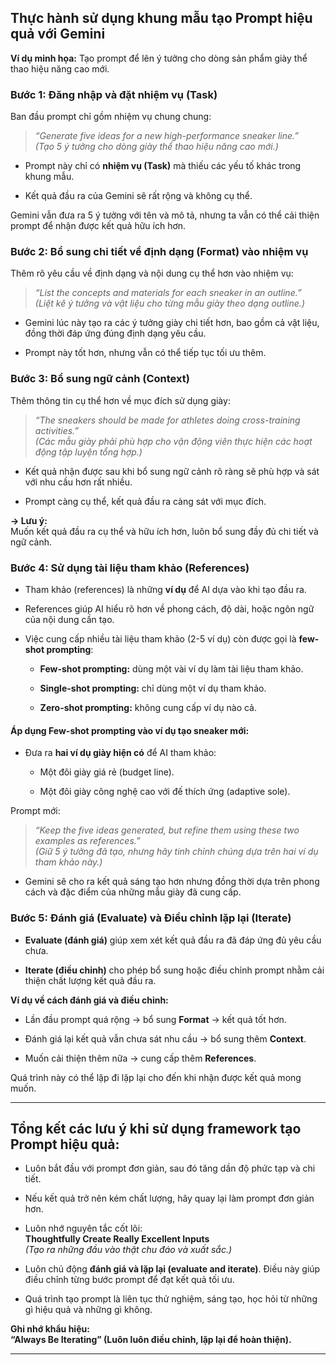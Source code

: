 ## Thực hành sử dụng khung mẫu tạo Prompt hiệu quả với Gemini

**Ví dụ minh họa:** Tạo prompt để lên ý tưởng cho dòng sản phẩm giày thể thao hiệu năng cao mới.

### Bước 1: Đăng nhập và đặt nhiệm vụ (Task)

Ban đầu prompt chỉ gồm nhiệm vụ chung chung:

> _“Generate five ideas for a new high-performance sneaker line.”_  
> _(Tạo 5 ý tưởng cho dòng giày thể thao hiệu năng cao mới.)_

- Prompt này chỉ có **nhiệm vụ (Task)** mà thiếu các yếu tố khác trong khung mẫu.
    
- Kết quả đầu ra của Gemini sẽ rất rộng và không cụ thể.
    

Gemini vẫn đưa ra 5 ý tưởng với tên và mô tả, nhưng ta vẫn có thể cải thiện prompt để nhận được kết quả hữu ích hơn.

### Bước 2: Bổ sung chi tiết về định dạng (Format) vào nhiệm vụ

Thêm rõ yêu cầu về định dạng và nội dung cụ thể hơn vào nhiệm vụ:

> _“List the concepts and materials for each sneaker in an outline.”_  
> _(Liệt kê ý tưởng và vật liệu cho từng mẫu giày theo dạng outline.)_

- Gemini lúc này tạo ra các ý tưởng giày chi tiết hơn, bao gồm cả vật liệu, đồng thời đáp ứng đúng định dạng yêu cầu.
    
- Prompt này tốt hơn, nhưng vẫn có thể tiếp tục tối ưu thêm.
    

### Bước 3: Bổ sung ngữ cảnh (Context)

Thêm thông tin cụ thể hơn về mục đích sử dụng giày:

> _“The sneakers should be made for athletes doing cross-training activities.”_  
> _(Các mẫu giày phải phù hợp cho vận động viên thực hiện các hoạt động tập luyện tổng hợp.)_

- Kết quả nhận được sau khi bổ sung ngữ cảnh rõ ràng sẽ phù hợp và sát với nhu cầu hơn rất nhiều.
    
- Prompt càng cụ thể, kết quả đầu ra càng sát với mục đích.
    

**→ Lưu ý:**  
Muốn kết quả đầu ra cụ thể và hữu ích hơn, luôn bổ sung đầy đủ chi tiết và ngữ cảnh.

### Bước 4: Sử dụng tài liệu tham khảo (References)

- Tham khảo (references) là những **ví dụ** để AI dựa vào khi tạo đầu ra.
    
- References giúp AI hiểu rõ hơn về phong cách, độ dài, hoặc ngôn ngữ của nội dung cần tạo.
    
- Việc cung cấp nhiều tài liệu tham khảo (2-5 ví dụ) còn được gọi là **few-shot prompting**:
    
    - **Few-shot prompting:** dùng một vài ví dụ làm tài liệu tham khảo.
        
    - **Single-shot prompting:** chỉ dùng một ví dụ tham khảo.
        
    - **Zero-shot prompting:** không cung cấp ví dụ nào cả.
        

#### Áp dụng Few-shot prompting vào ví dụ tạo sneaker mới:

- Đưa ra **hai ví dụ giày hiện có** để AI tham khảo:
    
    - Một đôi giày giá rẻ (budget line).
        
    - Một đôi giày công nghệ cao với đế thích ứng (adaptive sole).
        

Prompt mới:

> _“Keep the five ideas generated, but refine them using these two examples as references.”_  
> _(Giữ 5 ý tưởng đã tạo, nhưng hãy tinh chỉnh chúng dựa trên hai ví dụ tham khảo này.)_

- Gemini sẽ cho ra kết quả sáng tạo hơn nhưng đồng thời dựa trên phong cách và đặc điểm của những mẫu giày đã cung cấp.
    

### Bước 5: Đánh giá (Evaluate) và Điều chỉnh lặp lại (Iterate)

- **Evaluate (đánh giá)** giúp xem xét kết quả đầu ra đã đáp ứng đủ yêu cầu chưa.
    
- **Iterate (điều chỉnh)** cho phép bổ sung hoặc điều chỉnh prompt nhằm cải thiện chất lượng kết quả đầu ra.
    

**Ví dụ về cách đánh giá và điều chỉnh:**

- Lần đầu prompt quá rộng → bổ sung **Format** → kết quả tốt hơn.
    
- Đánh giá lại kết quả vẫn chưa sát nhu cầu → bổ sung thêm **Context**.
    
- Muốn cải thiện thêm nữa → cung cấp thêm **References**.
    

Quá trình này có thể lặp đi lặp lại cho đến khi nhận được kết quả mong muốn.

---

## Tổng kết các lưu ý khi sử dụng framework tạo Prompt hiệu quả:

- Luôn bắt đầu với prompt đơn giản, sau đó tăng dần độ phức tạp và chi tiết.
    
- Nếu kết quả trở nên kém chất lượng, hãy quay lại làm prompt đơn giản hơn.
    
- Luôn nhớ nguyên tắc cốt lõi:  
    **Thoughtfully Create Really Excellent Inputs**  
    _(Tạo ra những đầu vào thật chu đáo và xuất sắc.)_
    
- Luôn chủ động **đánh giá và lặp lại (evaluate and iterate)**. Điều này giúp điều chỉnh từng bước prompt để đạt kết quả tối ưu.
    
- Quá trình tạo prompt là liên tục thử nghiệm, sáng tạo, học hỏi từ những gì hiệu quả và những gì không.
    

**Ghi nhớ khẩu hiệu:**  
**“Always Be Iterating” (Luôn luôn điều chỉnh, lặp lại để hoàn thiện).**

---